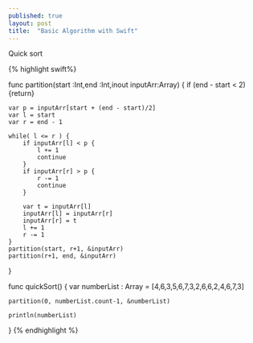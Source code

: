 ```yaml
---
published: true
layout: post
title:  "Basic Algorithm with Swift"
---
```


Quick sort

{% highlight swift%}

func partition(start :Int,end :Int,inout inputArr:Array<Int>) {
    if (end - start < 2){return}
    
    var p = inputArr[start + (end - start)/2]
    var l = start
    var r = end - 1
    
    while( l <= r ) {
        if inputArr[l] < p {
            l += 1
            continue
        }
        if inputArr[r] > p {
            r -= 1
            continue
        }
        
        var t = inputArr[l]
        inputArr[l] = inputArr[r]
        inputArr[r] = t
        l += 1
        r -= 1
    }
    partition(start, r+1, &inputArr)
    partition(r+1, end, &inputArr)
}

func quickSort() {
    var numberList : Array<Int> = [4,6,3,5,6,7,3,2,6,6,2,4,6,7,3]
    
    partition(0, numberList.count-1, &numberList)
    
    println(numberList)
    
}
{% endhighlight %}